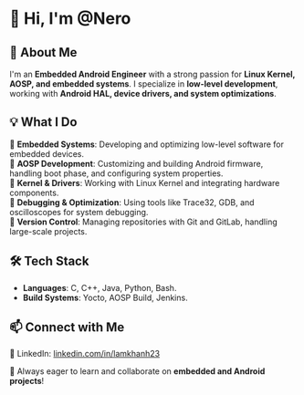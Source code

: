 # 👋 Hi, I'm @Nero

## 🚀 About Me  
I'm an **Embedded Android Engineer** with a strong passion for **Linux Kernel, AOSP, and embedded systems**. I specialize in **low-level development**, working with **Android HAL, device drivers, and system optimizations**.  

## 💡 What I Do  
🔹 **Embedded Systems**: Developing and optimizing low-level software for embedded devices.  
🔹 **AOSP Development**: Customizing and building Android firmware, handling boot phase, and configuring system properties.  
🔹 **Kernel & Drivers**: Working with Linux Kernel and integrating hardware components.  
🔹 **Debugging & Optimization**: Using tools like Trace32, GDB, and oscilloscopes for system debugging.  
🔹 **Version Control**: Managing repositories with Git and GitLab, handling large-scale projects.  

## 🛠 Tech Stack  
- **Languages**: C, C++, Java, Python, Bash.
- **Build Systems**: Yocto, AOSP Build, Jenkins.

## 📫 Connect with Me  
🔗 LinkedIn: [linkedin.com/in/lamkhanh23](https://linkedin.com/in/lamkhanh23)  

🚀 Always eager to learn and collaborate on **embedded and Android projects**!  


<!---
23Nero/23Nero is a ✨ special ✨ repository because its `README.md` (this file) appears on your GitHub profile.
You can click the Preview link to take a look at your changes.
--->

